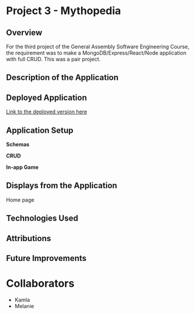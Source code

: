 # Project 3 - Mythopedia

## Overview

For the third project of the General Assembly Software Engineering Course, the requirement was to make a MongoDB/Express/React/Node application with full CRUD. This was a pair project. 

## Description of the Application


## Deployed Application

[Link to the deployed version here]() 

## Application Setup 

**Schemas**


**CRUD**


**In-app Game**


## Displays from the Application

Home page
![]()

## Technologies Used


## Attributions


## Future Improvements


# Collaborators
- Kamla
- Melanie